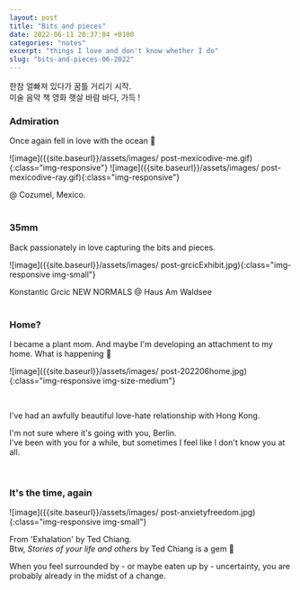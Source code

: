 ```yaml
---
layout: post
title: "Bits and pieces"
date: 2022-06-11 20:37:04 +0100
categories: "notes"
excerpt: "things I love and don't know whether I do"
slug: "bits-and-pieces-06-2022"
---
```


한참 얼빠져 있다가 꿈틀 거리기 시작. <br>
미술 음악 책 영화 햇살 바람 바다, 가득 !

### Admiration
Once again fell in love with the ocean 💙

![image]({{site.baseurl}}/assets/images/
post-mexicodive-me.gif){:class="img-responsive"}
![image]({{site.baseurl}}/assets/images/
post-mexicodive-ray.gif){:class="img-responsive"}
<figcaption>@ Cozumel, Mexico.</figcaption>

<br>

### 35mm 
Back passionately in love capturing the bits and pieces.

![image]({{site.baseurl}}/assets/images/
post-grcicExhibit.jpg){:class="img-responsive img-small"}
<figcaption>Konstantic Grcic NEW NORMALS @ Haus Am Waldsee</figcaption>

<br>

### Home?
I became a plant mom. And maybe I'm developing an attachment to my home. What is happening 👀

![image]({{site.baseurl}}/assets/images/
post-202206home.jpg){:class="img-responsive img-size-medium"}

<br>

I've had an awfully beautiful love-hate relationship with Hong Kong.

I'm not sure where it's going with you, Berlin. <br> I've been with you for a while, but sometimes I feel like I don't know you at all.  

<br>

### It's the time, again
![image]({{site.baseurl}}/assets/images/
post-anxietyfreedom.jpg){:class="img-responsive img-small"}
<figcaption>From 'Exhalation' by Ted Chiang. <br> Btw, <i>Stories of your life and others</i> by Ted Chiang is a gem 💎 </figcaption>

When you feel surrounded by - or maybe eaten up by - uncertainty, you are probably already in the midst of a change.